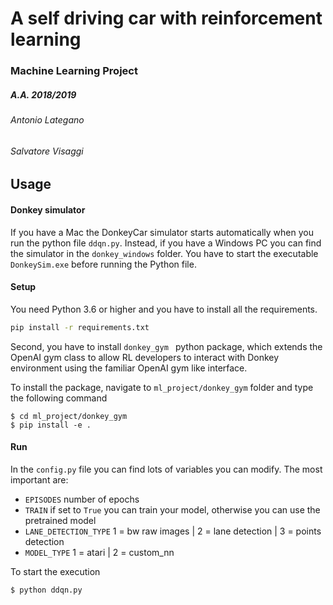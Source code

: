 # A self driving car with reinforcement learning

### Machine Learning Project
##### A.A. 2018/2019
###### Antonio Lategano
###### Salvatore Visaggi

## Usage

#### Donkey simulator
If you have a Mac the DonkeyCar simulator starts automatically 
when you run the python file `ddqn.py`. Instead, if you have a Windows PC 
you can find the simulator in the `donkey_windows` folder. 
You have to start the executable `DonkeySim.exe` before running the Python file.

#### Setup
You need Python 3.6 or higher and you have to install all the requirements.
```bash
pip install -r requirements.txt
``` 

Second, you have to install `donkey_gym ` python package, which extends the 
OpenAI gym class to allow RL developers to interact with Donkey environment 
using the familiar OpenAI gym like interface.

To install the package, navigate to `ml_project/donkey_gym` folder and type the following command
```
$ cd ml_project/donkey_gym
$ pip install -e .
```

#### Run

In the `config.py` file you can find lots of variables you can modify. The most important are:
* `EPISODES` number of epochs
* `TRAIN` if set to `True` you can train your model, otherwise you can use the pretrained model
* `LANE_DETECTION_TYPE` 1 = bw raw images | 2 = lane detection | 3 = points detection
* `MODEL_TYPE` 1 = atari | 2 = custom_nn

To start the execution
```
$ python ddqn.py
```
